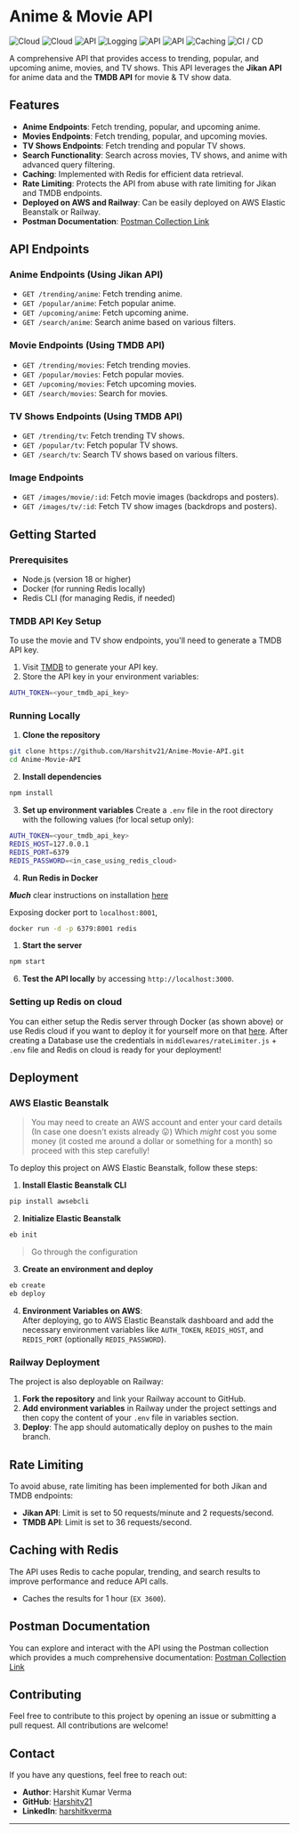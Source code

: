 # Anime & Movie API

![Cloud](https://custom-icon-badges.demolab.com/badge/Deployment-AWS%20Elastic%20Beanstalk-orange?style=for-the-badge&logo=aws&logoColor=white) ![Cloud](https://custom-icon-badges.demolab.com/badge/Deployment-Railway.app-purple?style=for-the-badge&logo=railway&logoColor=white) ![API](https://custom-icon-badges.demolab.com/badge/API-Node%20+%20Express.js-green?style=for-the-badge&logo=express&logoColor=white) ![Logging](https://custom-icon-badges.demolab.com/badge/Logging-Winston-yellow?style=for-the-badge&logo=winston&logoColor=white) ![API](https://custom-icon-badges.demolab.com/badge/API-Jikan%20API-grey?style=for-the-badge&logo=api&logoColor=white) ![API](https://custom-icon-badges.demolab.com/badge/API-TMDB%20API-maroon?style=for-the-badge&logo=api&logoColor=white) ![Caching](https://custom-icon-badges.demolab.com/badge/Caching-Redis-red?style=for-the-badge&logo=redis&logoColor=white) ![CI / CD](https://custom-icon-badges.demolab.com/badge/CI%20/%20CD-Github%20Actions-black?style=for-the-badge&logo=github&logoColor=white)

A comprehensive API that provides access to trending, popular, and upcoming anime, movies, and TV shows. This API leverages the **Jikan API** for anime data and the **TMDB API** for movie & TV show data.

## Features

- **Anime Endpoints**: Fetch trending, popular, and upcoming anime.
- **Movies Endpoints**: Fetch trending, popular, and upcoming movies.
- **TV Shows Endpoints**: Fetch trending and popular TV shows.
- **Search Functionality**: Search across movies, TV shows, and anime with advanced query filtering.
- **Caching**: Implemented with Redis for efficient data retrieval.
- **Rate Limiting**: Protects the API from abuse with rate limiting for Jikan and TMDB endpoints.
- **Deployed on AWS and Railway**: Can be easily deployed on AWS Elastic Beanstalk or Railway.
- **Postman Documentation**: [Postman Collection Link](https://documenter.getpostman.com/view/23414253/2sAXxWb9eu)

## API Endpoints

### Anime Endpoints (Using Jikan API)

- `GET /trending/anime`: Fetch trending anime.
- `GET /popular/anime`: Fetch popular anime.
- `GET /upcoming/anime`: Fetch upcoming anime.
- `GET /search/anime`: Search anime based on various filters.

### Movie Endpoints (Using TMDB API)

- `GET /trending/movies`: Fetch trending movies.
- `GET /popular/movies`: Fetch popular movies.
- `GET /upcoming/movies`: Fetch upcoming movies.
- `GET /search/movies`: Search for movies.

### TV Shows Endpoints (Using TMDB API)

- `GET /trending/tv`: Fetch trending TV shows.
- `GET /popular/tv`: Fetch popular TV shows.
- `GET /search/tv`: Search TV shows based on various filters.

### Image Endpoints

- `GET /images/movie/:id`: Fetch movie images (backdrops and posters).
- `GET /images/tv/:id`: Fetch TV show images (backdrops and posters).

## Getting Started

### Prerequisites

- Node.js (version 18 or higher)
- Docker (for running Redis locally)
- Redis CLI (for managing Redis, if needed)

### TMDB API Key Setup

To use the movie and TV show endpoints, you'll need to generate a TMDB API key.

1. Visit [TMDB](https://www.themoviedb.org/settings/api) to generate your API key.
2. Store the API key in your environment variables:  

```bash
AUTH_TOKEN=<your_tmdb_api_key>
```

### Running Locally

1. **Clone the repository**

```bash
git clone https://github.com/Harshitv21/Anime-Movie-API.git
cd Anime-Movie-API
```

2. **Install dependencies**

```bash
npm install
```

3. **Set up environment variables**
Create a `.env` file in the root directory with the following values (for local setup only):

```bash
AUTH_TOKEN=<your_tmdb_api_key>
REDIS_HOST=127.0.0.1
REDIS_PORT=6379
REDIS_PASSWORD=<in_case_using_redis_cloud>
```

4. **Run Redis in Docker**

**_Much_** clear instructions on installation [here](https://redis.io/docs/latest/operate/oss_and_stack/install/install-stack/docker/)

Exposing docker port to `localhost:8001`,

```bash
docker run -d -p 6379:8001 redis
```

1. **Start the server**

```bash
npm start
```

6. **Test the API locally** by accessing `http://localhost:3000`.

### Setting up Redis on cloud

You can either setup the Redis server through Docker (as shown above) or use Redis cloud if you want to deploy it for yourself more on that [here](https://cloud.redis.io/#/databases).
After creating a Database use the credentials in `middlewares/rateLimiter.js` + `.env` file and Redis on cloud is ready for your deployment!

## Deployment

### AWS Elastic Beanstalk

> You may need to create an AWS account and enter your card details (In case one doesn't exists already 😛) Which _might_ cost you some money (it costed me around a dollar or something for a month) so proceed with this step carefully!

To deploy this project on AWS Elastic Beanstalk, follow these steps:

1. **Install Elastic Beanstalk CLI**

```bash
pip install awsebcli
```

2. **Initialize Elastic Beanstalk**

```bash
eb init
```

> Go through the configuration

3. **Create an environment and deploy**

 ```bash
eb create
eb deploy
```

4. **Environment Variables on AWS**:  
   After deploying, go to AWS Elastic Beanstalk dashboard and add the necessary environment variables like `AUTH_TOKEN`, `REDIS_HOST`, and `REDIS_PORT` (optionally `REDIS_PASSWORD`).

### Railway Deployment

The project is also deployable on Railway:

1. **Fork the repository** and link your Railway account to GitHub.
2. **Add environment variables** in Railway under the project settings and then copy the content of your `.env` file in variables section.
3. **Deploy**: The app should automatically deploy on pushes to the main branch.

## Rate Limiting

To avoid abuse, rate limiting has been implemented for both Jikan and TMDB endpoints:

- **Jikan API**: Limit is set to 50 requests/minute and 2 requests/second.
- **TMDB API**: Limit is set to 36 requests/second.

## Caching with Redis

The API uses Redis to cache popular, trending, and search results to improve performance and reduce API calls.

- Caches the results for 1 hour (`EX 3600`).

## Postman Documentation

You can explore and interact with the API using the Postman collection which provides a much comprehensive documentation:
[Postman Collection Link](https://documenter.getpostman.com/view/23414253/2sAXxWb9eu)

## Contributing

Feel free to contribute to this project by opening an issue or submitting a pull request. All contributions are welcome!

## Contact

If you have any questions, feel free to reach out:

- **Author**: Harshit Kumar Verma
- **GitHub**: [Harshitv21](https://github.com/Harshitv21)
- **LinkedIn**: [harshitkverma](https://www.linkedin.com/in/harshitkverma/)

---
